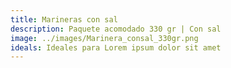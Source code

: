 ```yaml
---
title: Marineras con sal
description: Paquete acomodado 330 gr | Con sal
image: ../images/Marinera_consal_330gr.png
ideals: Ideales para Lorem ipsum dolor sit amet
---
```


